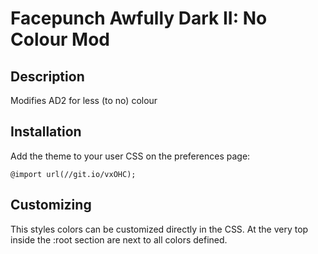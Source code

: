 # Facepunch Awfully Dark II: No Colour Mod
## Description
Modifies AD2 for less (to no) colour
## Installation

Add the theme to your user CSS on the preferences page:

```
@import url(//git.io/vxOHC);
```

## Customizing
This styles colors can be customized directly in the CSS. At the very top inside the :root section are next to all colors defined.
